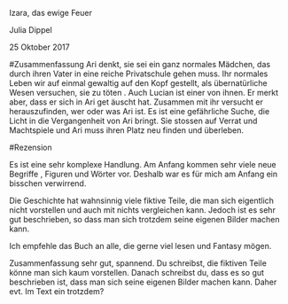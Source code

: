 Izara, das ewige Feuer 

 

Julia Dippel 

25 Oktober 2017 

 
#Zusammenfassung
Ari denkt, sie sei ein ganz normales Mädchen, das durch ihren Vater in eine
 reiche Privatschule gehen muss. Ihr normales Leben wir auf einmal gewaltig
  auf den Kopf gestellt, als übernatürliche Wesen versuchen, sie zu töten
  . Auch Lucian ist einer von ihnen. Er merkt aber, dass er sich in Ari get
  äuscht hat. Zusammen mit ihr versucht er herauszufinden, wer oder was Ari
   ist. Es ist eine gefährliche Suche, die Licht in die Vergangenheit von Ari
    bringt. Sie stossen auf Verrat und  Machtspiele und Ari muss ihren Platz
     neu finden und überleben.  

  #Rezension

Es ist eine sehr komplexe Handlung. Am Anfang kommen sehr viele neue Begriffe
, Figuren und Wörter vor. Deshalb war es für mich am Anfang ein bisschen
 verwirrend.  

Die Geschichte hat wahnsinnig viele fiktive Teile, die man sich eigentlich
 nicht vorstellen und auch mit nichts vergleichen kann. Jedoch ist es sehr
  gut beschrieben, so dass man sich  trotzdem seine eigenen Bilder machen kann. 

 

Ich empfehle das Buch an alle, die gerne viel lesen und Fantasy mögen. 

 

Zusammenfassung sehr gut, spannend. Du schreibst, die fiktiven Teile könne
 man sich kaum vorstellen. Danach schreibst du, dass es so gut beschrieben
  ist, dass man sich seine eigenen Bilder machen kann. Daher evt. Im Text ein
   trotzdem? 